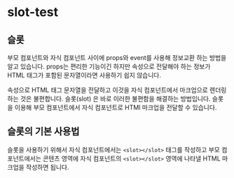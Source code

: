 # slot-test

## 슬롯

부모 컴포넌트와 자식 컴포넌트 사이에 props와 event를 사용해 정보교환 하는 방법을 알고 있습니다.
props는 편리한 기능이긴 하지만 속성으로 전달해야 하는 정보가 HTML 태그가 포함된 문자열이라면 사용하기 쉽지 않습니다.

속성으로 HTML 태그 문자열을 전달하고 이것을 자식 컴포넌트에서 마크업으로 렌더링 하는 것은 불편합니다.
슬롯(slot) 은 바로 이러한 불편함을 해결하는 방법입니다. 슬롯을 이용해 부모 컴포넌트에서
자식 컴포넌트로 HTMl 마크업을 전달할 수 있습니다.

## 슬롯의 기본 사용법

슬롯을 사용하기 위해서 자식 컴포넌트에서는 `<slot></slot>` 태그를 작성하고 부모 컴포넌트에서는
콘텐츠 영역에 자식 컴포넌트의 `<slot></slot>` 영역에 나타낼 HTML 마크업을 작성하면 됩니다.
